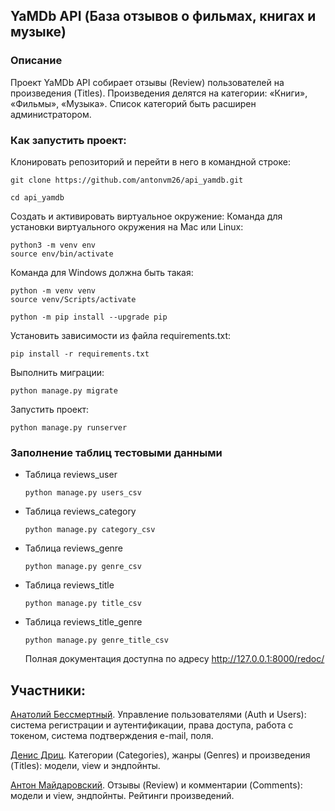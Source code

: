 ## YaMDb API (База отзывов о фильмах, книгах и музыке)

### Описание
Проект YaMDb API собирает отзывы (Review) пользователей на произведения (Titles). 
Произведения делятся на категории: «Книги», «Фильмы», «Музыка». 
Список категорий быть расширен администратором.

### Как запустить проект:

Клонировать репозиторий и перейти в него в командной строке:

```
git clone https://github.com/antonvm26/api_yamdb.git
```

```
cd api_yamdb
```

Cоздать и активировать виртуальное окружение:
Команда для установки виртуального окружения на Mac или Linux:
```
python3 -m venv env
source env/bin/activate
```
Команда для Windows должна быть такая:
```
python -m venv venv
source venv/Scripts/activate
```

```
python -m pip install --upgrade pip
```

Установить зависимости из файла requirements.txt:

```
pip install -r requirements.txt
```

Выполнить миграции:

```
python manage.py migrate
```

Запустить проект:

```
python manage.py runserver
```

### Заполнение таблиц тестовыми данными 
* Таблица reviews_user
  ```
  python manage.py users_csv
  ```

* Таблица reviews_category
  ```
  python manage.py category_csv
  ```

* Таблица reviews_genre
  ```
  python manage.py genre_csv
  ```

* Таблица reviews_title
  ```
  python manage.py title_csv
  ```

* Таблица reviews_title_genre
  ```
  python manage.py genre_title_csv
  ```

  Полная документация доступна по адресу http://127.0.0.1:8000/redoc/
## Участники:

[Анатолий Бессмертный](https://github.com/AnatoliiBessmertnyi). 
Управление пользователями (Auth и Users): система регистрации и аутентификации, права доступа, работа с токеном, система подтверждения e-mail, поля.

[Денис Дриц](https://github.com/Den2605). 
Категории (Categories), жанры (Genres) и произведения (Titles): модели, view и эндпойнты.

[Антон Майдаровский](https://github.com/antonvm26). 
Отзывы (Review) и комментарии (Comments): модели и view, эндпойнты. Рейтинги произведений.
